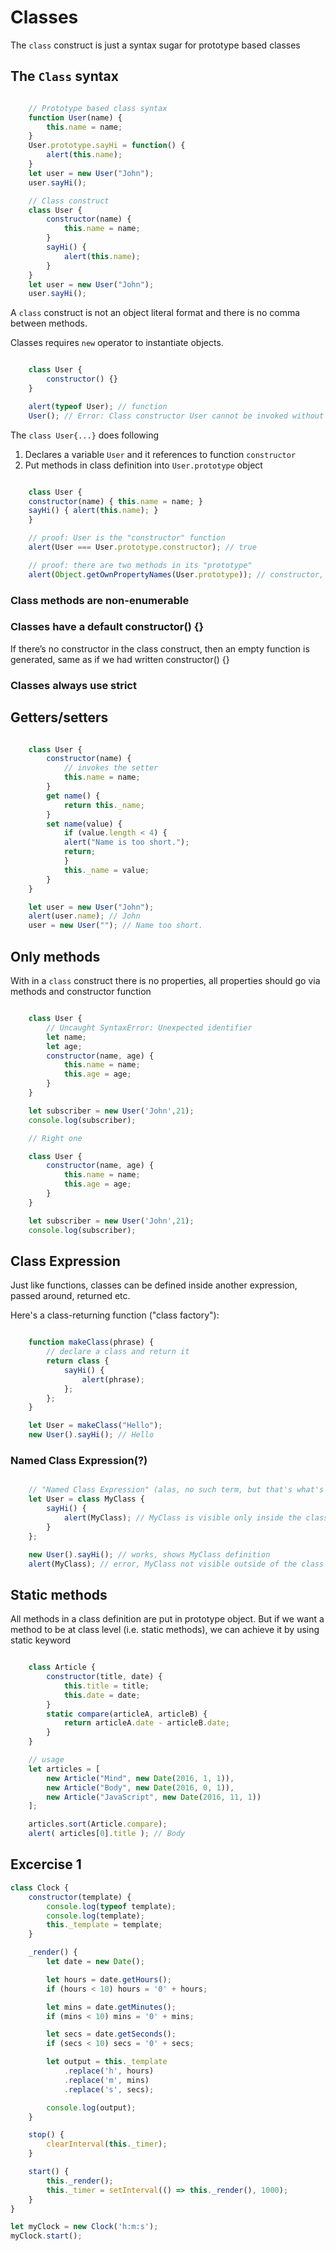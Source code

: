 # Classes

The `class` construct is just a syntax sugar for prototype based classes

## The `Class` syntax
```js

    // Prototype based class syntax
    function User(name) {
        this.name = name;
    }
    User.prototype.sayHi = function() {
        alert(this.name);
    }
    let user = new User("John");
    user.sayHi();

    // Class construct
    class User {
        constructor(name) {
            this.name = name;
        }
        sayHi() {
            alert(this.name);
        }
    }
    let user = new User("John");
    user.sayHi();

```

A `class` construct is not an object literal format and there is no comma between methods.

Classes requires `new` operator to instantiate objects.

```js

    class User {
        constructor() {}
    }

    alert(typeof User); // function
    User(); // Error: Class constructor User cannot be invoked without 'new'

```

The `class User{...}` does following
1. Declares a variable `User` and it references to function `constructor`
2. Put methods in class definition into `User.prototype` object

```js

    class User {
    constructor(name) { this.name = name; }
    sayHi() { alert(this.name); }
    }

    // proof: User is the "constructor" function
    alert(User === User.prototype.constructor); // true

    // proof: there are two methods in its "prototype"
    alert(Object.getOwnPropertyNames(User.prototype)); // constructor, sayHi

```

### Class methods are non-enumerable

### Classes have a default constructor() {}
If there’s no constructor in the class construct, then an empty function is generated, same as if we had written constructor() {}

### Classes always use strict

## Getters/setters

```js

    class User {
        constructor(name) {
            // invokes the setter
            this.name = name;
        }
        get name() {
            return this._name;
        }
        set name(value) {
            if (value.length < 4) {
            alert("Name is too short.");
            return;
            }
            this._name = value;
        }
    }

    let user = new User("John");
    alert(user.name); // John
    user = new User(""); // Name too short.

```

## Only methods

With in a `class` construct there is no properties, all properties should go via methods and constructor function

```js

    class User {
        // Uncaught SyntaxError: Unexpected identifier
        let name;
        let age;
        constructor(name, age) {
            this.name = name;
            this.age = age;
        }
    }

    let subscriber = new User('John',21);
    console.log(subscriber);

    // Right one

    class User {
        constructor(name, age) {
            this.name = name;
            this.age = age;
        }
    }

    let subscriber = new User('John',21);
    console.log(subscriber);

```

## Class Expression
Just like functions, classes can be defined inside another expression, passed around, returned etc.

Here's a class-returning function ("class factory"):

```js

    function makeClass(phrase) {
        // declare a class and return it
        return class {
            sayHi() {
                alert(phrase);
            };
        };
    }

    let User = makeClass("Hello");
    new User().sayHi(); // Hello

```

### Named Class Expression(?)
```js

    // "Named Class Expression" (alas, no such term, but that's what's going on)
    let User = class MyClass {
        sayHi() {
            alert(MyClass); // MyClass is visible only inside the class
        }
    };

    new User().sayHi(); // works, shows MyClass definition
    alert(MyClass); // error, MyClass not visible outside of the class

```

## Static methods
All methods in a class definition are put in prototype object. But if we want a method to be at class level (i.e. static methods), we can achieve it by using static keyword
```js

    class Article {
        constructor(title, date) {
            this.title = title;
            this.date = date;
        }
        static compare(articleA, articleB) {
            return articleA.date - articleB.date;
        }
    }

    // usage
    let articles = [
        new Article("Mind", new Date(2016, 1, 1)),
        new Article("Body", new Date(2016, 0, 1)),
        new Article("JavaScript", new Date(2016, 11, 1))
    ];

    articles.sort(Article.compare);
    alert( articles[0].title ); // Body

```

## Excercise 1
```js
class Clock {
    constructor(template) {
        console.log(typeof template);
        console.log(template);
        this._template = template;
    }

    _render() {
        let date = new Date();

        let hours = date.getHours();
        if (hours < 10) hours = '0' + hours;

        let mins = date.getMinutes();
        if (mins < 10) mins = '0' + mins;

        let secs = date.getSeconds();
        if (secs < 10) secs = '0' + secs;

        let output = this._template
            .replace('h', hours)
            .replace('m', mins)
            .replace('s', secs);

        console.log(output);        
    }

    stop() {
        clearInterval(this._timer);
    }

    start() {
        this._render();
        this._timer = setInterval(() => this._render(), 1000);
    }
}

let myClock = new Clock('h:m:s');
myClock.start();

```